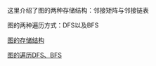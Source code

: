 这里介绍了图的两种存储结构：邻接矩阵与邻接链表

图的两种遍历方式：DFS以及BFS

[图的存储结构](https://blog.csdn.net/qq_38790716/article/details/86595846)

[图的遍历DFS、BFS](https://blog.csdn.net/qq_38790716/article/details/86599809)